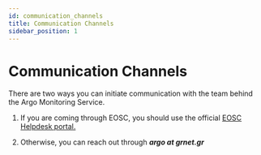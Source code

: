 ```yaml
---
id: communication_channels
title: Communication Channels
sidebar_position: 1
---
```


# Communication Channels

There are two ways you can initiate communication with the team behind the
Argo Monitoring Service.

1) If you are coming through EOSC, you should use the
official [EOSC Helpdesk portal.](https://eosc-helpdesk.eosc-portal.eu/#login)

2) Otherwise, you can reach out through **_argo at grnet.gr_**
